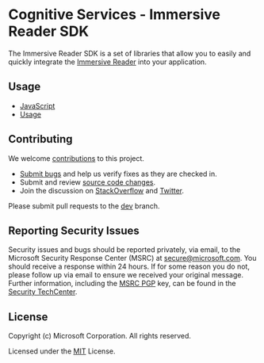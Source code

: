 # Cognitive Services - Immersive Reader SDK

The Immersive Reader SDK is a set of libraries that allow you to easily and quickly integrate the [Immersive Reader](https://azure.microsoft.com/services/cognitive-services/immersive-reader/) into your application.

## Usage

* [JavaScript](./js)
* [Usage](https://docs.microsoft.com/azure/cognitive-serviceas/immersive-reader/reference)

## Contributing

We welcome [contributions](CONTRIBUTING.md) to this project.

* [Submit bugs](https://github.com/microsoft/immersive-reader-sdk/issues) and help us verify fixes as they are checked in.
* Submit and review [source code changes](https://github.com/microsoft/immersive-reader-sdk/pulls).
* Join the discussion on [StackOverflow](https://stackoverflow.com/questions/tagged/immersive-reader) and [Twitter](https://twitter.com/hashtag/ImmersiveReader).

Please submit pull requests to the [dev](https://github.com/microsoft/immersive-reader-sdk/tree/dev) branch.

## Reporting Security Issues

Security issues and bugs should be reported privately, via email, to the Microsoft Security Response Center (MSRC) at
[secure@microsoft.com](mailto:secure@microsoft.com). You should receive a response within 24 hours. If for some reason
you do not, please follow up via email to ensure we received your original message. Further information, including the
[MSRC PGP](https://technet.microsoft.com/security/dn606155) key, can be found in the
[Security TechCenter](https://technet.microsoft.com/security/default).

## License

Copyright (c) Microsoft Corporation. All rights reserved.

Licensed under the [MIT](LICENSE.txt) License.
